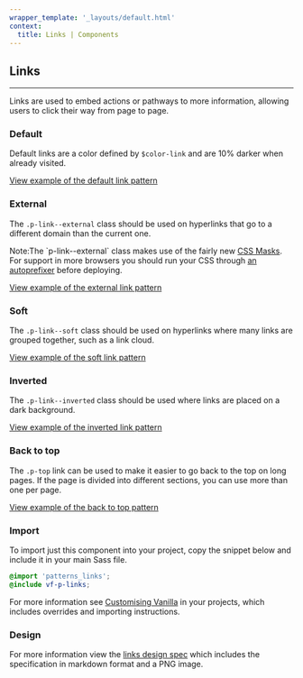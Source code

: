 ```yaml
---
wrapper_template: '_layouts/default.html'
context:
  title: Links | Components
---
```


## Links

<hr>

Links are used to embed actions or pathways to more information, allowing users to click their way from page to page.

### Default

Default links are a color defined by `$color-link` and are 10% darker when already visited.

<a href="/docs/examples/base/links/" class="js-example">
View example of the default link pattern
</a>

### External

The `.p-link--external` class should be used on hyperlinks that go to a different domain than the current one.

<div class="p-notification--information">
  <p class="p-notification__response">
    <span class="p-notification__status">Note:</span>The `p-link--external` class makes use of the fairly
    new <a href="http://www.caniuse.com/#search=mask">CSS Masks</a>. For support in more browsers you should run your
    CSS through <a href="https://www.npmjs.com/package/autoprefixer">an autoprefixer</a> before deploying.
  </p>
</div>

<a href="/docs/examples/patterns/links/links-external/" class="js-example">
View example of the external link pattern
</a>

### Soft

The `.p-link--soft` class should be used on hyperlinks where many links are grouped together, such as a link cloud.

<a href="/docs/examples/patterns/links/links-soft/" class="js-example">
View example of the soft link pattern
</a>

### Inverted

The `.p-link--inverted` class should be used where links are placed on a dark background.

<a href="/docs/examples/patterns/links/links-inverted/" class="js-example">
View example of the inverted link pattern
</a>

### Back to top

The `.p-top` link can be used to make it easier to go back to the top on long pages. If the page is divided into different sections, you can use more than one per page.

<a href="/docs/examples/patterns/links/links-back-to-top/" class="js-example">
View example of the back to top pattern
</a>

### Import

To import just this component into your project, copy the snippet below and include it in your main Sass file.

```scss
@import 'patterns_links';
@include vf-p-links;
```

For more information see [Customising Vanilla](/customising-vanilla/) in your projects, which includes overrides and importing instructions.

### Design

For more information view the [links design spec](https://github.com/ubuntudesign/vanilla-design/tree/master/Links) which includes the specification in markdown format and a PNG image.
